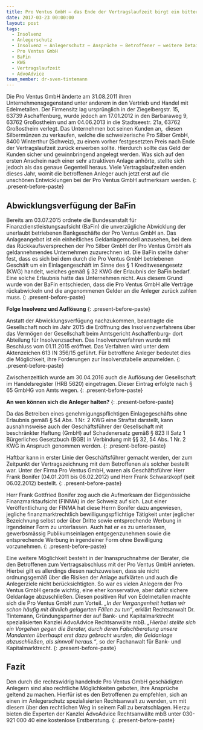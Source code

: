 ```yaml
---
title: Pro Ventus GmbH – das Ende der Vertragslaufzeit birgt ein bitteres Erwachen für die Anleger
date: 2017-03-23 00:00:00
layout: post
tags:
  - Insolvenz
  - Anlegerschutz
  - Insolvenz – Anlegerschutz – Ansprüche – Betroffener – weitere Details
  - Pro Ventus GmbH
  - BaFin
  - KWG
  - Vertragslaufzeit
  - AdvoAdvice
team_member: dr-sven-tintemann
---
```



Die Pro Ventus GmbH &auml;nderte am 31.08.2011 ihren Unternehmensgegenstand unter anderem in den Vertrieb und Handel mit Edelmetallen. Der Firmensitz lag urspr&uuml;nglich in der Ziegelbergstr. 15, 63739 Aschaffenburg, wurde jedoch am 17.01.2012 in den Barbaraweg 9, 63762 Gro&szlig;ostheim und am 04.06.2013 in die Stadtseestr. 21a, 63762 Gro&szlig;ostheim verlegt. Das Unternehmen bot seinen Kunden an, &nbsp;diesen Silberm&uuml;nzen zu verkaufen, welche die schweizerische Pro Silber GmbH, 8400 Winterthur (Schweiz), zu einem vorher festgesetzten Preis nach Ende der Vertragslaufzeit zur&uuml;ck erwerben sollte. Hierdurch sollte das Geld der Kunden sicher und gewinnbringend angelegt werden. Was sich auf den ersten Anschein nach einer sehr attraktiven Anlage anh&ouml;rte, stellte sich jedoch als das genaue Gegenteil heraus. Viele Vertragslaufzeiten enden dieses Jahr, womit die betroffenen Anleger auch jetzt erst auf die unsch&ouml;nen Entwicklungen bei der Pro Ventus GmbH aufmerksam werden.
{: .present-before-paste}

## Abwicklungsverf&uuml;gung der BaFin

Bereits am 03.07.2015 ordnete die Bundesanstalt f&uuml;r Finanzdienstleistungsaufsicht (BaFin) die unverz&uuml;gliche Abwicklung der unerlaubt betriebenen Bankgesch&auml;fte der Pro Ventus GmbH an. Das Anlageangebot ist ein einheitliches Geldanlagemodell anzusehen, bei dem das R&uuml;ckkaufsversprechen der Pro Silber GmbH der Pro Ventus GmbH als geldannehmendes Unternehmen zuzurechnen ist. Die BaFin stellte daher fest, dass es sich bei dem durch die Pro Ventus GmbH betriebenen Gesch&auml;ft um ein Einlagengesch&auml;ft im Sinne des &sect; 1 Kreditwesengesetz (KWG) handelt, welches gem&auml;&szlig; &sect; 32 KWG der Erlaubnis der BaFin bedarf. Eine solche Erlaubnis hatte das Unternehmen nicht. Aus diesem Grund wurde von der BaFin entschieden, dass die Pro Ventus GmbH alle Vertr&auml;ge r&uuml;ckabwickeln und die angenommenen Gelder an die Anleger zur&uuml;ck zahlen muss.
{: .present-before-paste}

**Folge Insolvenz und Aufl&ouml;sung**
{: .present-before-paste}

Anstatt der Abwicklungsverf&uuml;gung nachzukommen, beantragte die Gesellschaft noch im Jahr 2015 die Er&ouml;ffnung des Insolvenzverfahrens &uuml;ber das Verm&ouml;gen der Gesellschaft beim Amtsgericht Aschaffenburg- dort Abteilung f&uuml;r Insolvenzsachen. Das Insolvenzverfahren wurde mit Beschluss vom 01.11.2015 er&ouml;ffnet. Das Verfahren wird unter dem Aktenzeichen 613 IN 356/15 gef&uuml;hrt. F&uuml;r betroffene Anleger bedeutet dies die M&ouml;glichkeit, ihre Forderungen zur Insolvenztabelle anzumelden.
{: .present-before-paste}

Zwischenzeitlich wurde am 30.04.2016 auch die Aufl&ouml;sung der Gesellschaft im Handelsregister (HRB 5620) eingetragen. Dieser Eintrag erfolgte nach &sect; 65 GmbHG von Amts wegen.
{: .present-before-paste}

**An wen k&ouml;nnen sich die Anleger halten?**
{: .present-before-paste}

Da das Betreiben eines genehmigungspflichtigen Einlagegesch&auml;fts ohne Erlaubnis gem&auml;&szlig; &sect; 54 Abs. 1 Nr. 2 KWG eine Straftat darstellt, kann ausnahmsweise auch der Gesch&auml;ftsf&uuml;hrer der Gesellschaft mit beschr&auml;nkter Haftung (GmbH) auf Schadenersatz gem&auml;&szlig; &sect; 823 II Satz 1 B&uuml;rgerliches Gesetzbuch (BGB) in Verbindung mit &sect;&sect; 32, 54 Abs. 1 Nr. 2 KWG in Anspruch genommen werden.
{: .present-before-paste}

Haftbar kann in erster Linie der Gesch&auml;ftsf&uuml;hrer gemacht werden, der zum Zeitpunkt der Vertragszeichnung mit dem Betroffenen als solcher bestellt war. Unter der Firma Pro Ventus GmbH, waren als Gesch&auml;ftsf&uuml;hrer Herr Frank Bonifer (04.01.2011 bis 06.02.2012) und Herr Frank Schwarzkopf (seit 06.02.2012) bestellt.
{: .present-before-paste}

Herr Frank Gottfried Bonifer zog auch die Aufmerksam der Eidgen&ouml;ssiche Finanzmarktaufsicht (FINMA) in der Schweiz auf sich. Laut einer Ver&ouml;ffentlichung der FINMA hat diese Herrn Bonifer dazu angewiesen, jegliche finanzmarktrechtlich bewilligungspflichtige T&auml;tigkeit unter jeglicher Bezeichnung selbst oder &uuml;ber Dritte sowie entsprechende Werbung in irgendeiner Form zu unterlassen. Auch hat er es zu unterlassen, gewerbsm&auml;ssig Publikumseinlagen entgegenzunehmen sowie die entsprechende Werbung in irgendeiner Form ohne Bewilligung vorzunehmen.
{: .present-before-paste}

Eine weitere M&ouml;glichkeit besteht in der Inanspruchnahme der Berater, die den Betroffenen zum Vertragsabschluss mit der Pro Ventus GmbH anrieten. Hierbei gilt es allerdings diesen nachzuweisen, dass sie nicht ordnungsgem&auml;&szlig; &uuml;ber die Risiken der Anlage aufkl&auml;rten und auch die Anlegerziele nicht ber&uuml;cksichtigten. So war es vielen Anlegern der Pro Ventus GmbH gerade wichtig, eine eher konservative, aber daf&uuml;r sichere Geldanlage abzuschlie&szlig;en. Diesen positiven Ruf von Edelmetallen machte sich die Pro Ventus GmbH zum Vorteil. *„In der Vergangenheit hatten wir schon h&auml;ufig mit &auml;hnlich gelagerten F&auml;llen zu tun“*, erkl&auml;rt Rechtsanwalt Dr. Tintemann, Gr&uuml;ndungspartner der auf Bank- und Kapitalmarktrecht spezialisierten Kanzlei AdvoAdvice Rechtsanw&auml;lte mbB. *„Hierbei stellte sich ein Vorgehen gegen die Berater, durch deren Falschberatung unsere Mandanten &uuml;berhaupt erst dazu gebracht wurden, die Geldanlage abzuschlie&szlig;en, als sinnvoll heraus.“*, so der Fachanwalt f&uuml;r Bank- und Kapitalmarktrecht.
{: .present-before-paste}

## Fazit

Den durch die rechtswidrig handelnde Pro Ventus GmbH gesch&auml;digten Anlegern sind also rechtliche M&ouml;glichkeiten geboten, ihre Anspr&uuml;che geltend zu machen. Hierf&uuml;r ist es den Betroffenen zu empfehlen, sich an einen im Anlegerschutz spezialisierten Rechtsanwalt zu wenden, um mit diesem &uuml;ber den rechtlichen Weg in seinem Fall zu beratschlagen. Hierzu bieten die Experten der Kanzlei AdvoAdvice Rechtsanw&auml;lte mbB unter 030-921 000 40 eine kostenlose Erstberatung.
{: .present-before-paste}